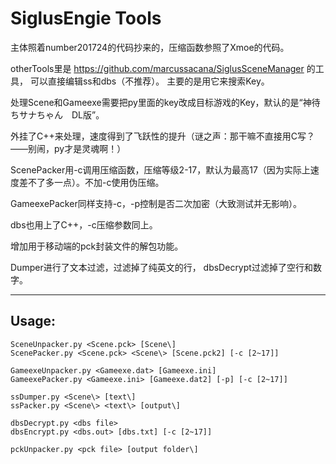 # SiglusEngie Tools

主体照着number201724的代码抄来的，压缩函数参照了Xmoe的代码。

otherTools里是 https://github.com/marcussacana/SiglusSceneManager 的工具，
可以直接编辑ss和dbs（不推荐）。
主要的是用它来搜索Key。

处理Scene和Gameexe需要把py里面的key改成目标游戏的Key，默认的是“神待ちサナちゃん　DL版”。

外挂了C++来处理，速度得到了飞跃性的提升（谜之声：那干嘛不直接用C写？——别闹，py才是灵魂啊！）

ScenePacker用-c调用压缩函数，压缩等级2-17，默认为最高17（因为实际上速度差不了多一点）。不加-c使用伪压缩。

GameexePacker同样支持-c，-p控制是否二次加密（大致测试并无影响）。

dbs也用上了C++，-c压缩参数同上。

增加用于移动端的pck封装文件的解包功能。

Dumper进行了文本过滤，过滤掉了纯英文的行，
dbsDecrypt过滤掉了空行和数字。

***
## Usage:
```
SceneUnpacker.py <Scene.pck> [Scene\]
ScenePacker.py <Scene.pck> <Scene\> [Scene.pck2] [-c [2~17]]

GameexeUnpacker.py <Gameexe.dat> [Gameexe.ini]
GameexePacker.py <Gameexe.ini> [Gameexe.dat2] [-p] [-c [2~17]]

ssDumper.py <Scene\> [text\]
ssPacker.py <Scene\> <text\> [output\]

dbsDecrypt.py <dbs file>
dbsEncrypt.py <dbs.out> [dbs.txt] [-c [2~17]]

pckUnpacker.py <pck file> [output folder\]
```

